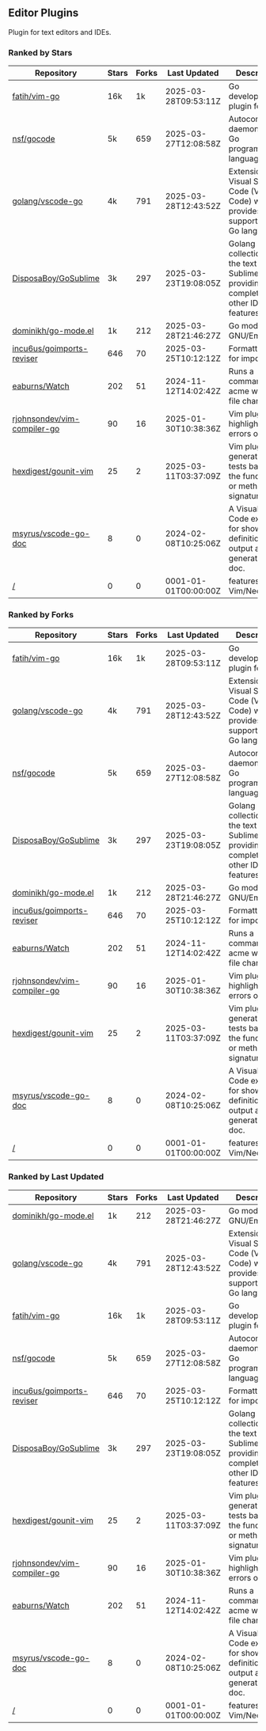 ## Editor Plugins

Plugin for text editors and IDEs.

### Ranked by Stars

| Repository | Stars | Forks | Last Updated | Description | 
|------------|-------|-------|--------------|-------------|
| [fatih/vim-go](https://github.com/fatih/vim-go) | 16k | 1k | 2025-03-28T09:53:11Z |  Go development plugin for Vim. |
| [nsf/gocode](https://github.com/nsf/gocode) | 5k | 659 | 2025-03-27T12:08:58Z |  Autocompletion daemon for the Go programming language. |
| [golang/vscode-go](https://github.com/golang/vscode-go) | 4k | 791 | 2025-03-28T12:43:52Z |  Extension for Visual Studio Code (VS Code) which provides support for the Go language. |
| [DisposaBoy/GoSublime](https://github.com/DisposaBoy/GoSublime) | 3k | 297 | 2025-03-23T19:08:05Z |  Golang plugin collection for the text editor SublimeText 3 providing code completion and other IDE-like features. |
| [dominikh/go-mode.el](https://github.com/dominikh/go-mode.el) | 1k | 212 | 2025-03-28T21:46:27Z |  Go mode for GNU/Emacs. |
| [incu6us/goimports-reviser](https://github.com/incu6us/goimports-reviser) | 646 | 70 | 2025-03-25T10:12:12Z |  Formatting tool for imports. |
| [eaburns/Watch](https://github.com/eaburns/Watch) | 202 | 51 | 2024-11-12T14:02:42Z |  Runs a command in an acme win on file changes. |
| [rjohnsondev/vim-compiler-go](https://github.com/rjohnsondev/vim-compiler-go) | 90 | 16 | 2025-01-30T10:38:36Z |  Vim plugin to highlight syntax errors on save. |
| [hexdigest/gounit-vim](https://github.com/hexdigest/gounit-vim) | 25 | 2 | 2025-03-11T03:37:09Z |  Vim plugin for generating Go tests based on the function's or method's signature. |
| [msyrus/vscode-go-doc](https://github.com/msyrus/vscode-go-doc) | 8 | 0 | 2024-02-08T10:25:06Z |  A Visual Studio Code extension for showing definition in output and generating go doc. |
| [/](https://github.com/golang/tools/blob/master/gopls/README.md) | 0 | 0 | 0001-01-01T00:00:00Z | features to Vim/Neovim. |

### Ranked by Forks

| Repository | Stars | Forks | Last Updated | Description | 
|------------|-------|-------|--------------|-------------|
| [fatih/vim-go](https://github.com/fatih/vim-go) | 16k | 1k | 2025-03-28T09:53:11Z |  Go development plugin for Vim. |
| [golang/vscode-go](https://github.com/golang/vscode-go) | 4k | 791 | 2025-03-28T12:43:52Z |  Extension for Visual Studio Code (VS Code) which provides support for the Go language. |
| [nsf/gocode](https://github.com/nsf/gocode) | 5k | 659 | 2025-03-27T12:08:58Z |  Autocompletion daemon for the Go programming language. |
| [DisposaBoy/GoSublime](https://github.com/DisposaBoy/GoSublime) | 3k | 297 | 2025-03-23T19:08:05Z |  Golang plugin collection for the text editor SublimeText 3 providing code completion and other IDE-like features. |
| [dominikh/go-mode.el](https://github.com/dominikh/go-mode.el) | 1k | 212 | 2025-03-28T21:46:27Z |  Go mode for GNU/Emacs. |
| [incu6us/goimports-reviser](https://github.com/incu6us/goimports-reviser) | 646 | 70 | 2025-03-25T10:12:12Z |  Formatting tool for imports. |
| [eaburns/Watch](https://github.com/eaburns/Watch) | 202 | 51 | 2024-11-12T14:02:42Z |  Runs a command in an acme win on file changes. |
| [rjohnsondev/vim-compiler-go](https://github.com/rjohnsondev/vim-compiler-go) | 90 | 16 | 2025-01-30T10:38:36Z |  Vim plugin to highlight syntax errors on save. |
| [hexdigest/gounit-vim](https://github.com/hexdigest/gounit-vim) | 25 | 2 | 2025-03-11T03:37:09Z |  Vim plugin for generating Go tests based on the function's or method's signature. |
| [msyrus/vscode-go-doc](https://github.com/msyrus/vscode-go-doc) | 8 | 0 | 2024-02-08T10:25:06Z |  A Visual Studio Code extension for showing definition in output and generating go doc. |
| [/](https://github.com/golang/tools/blob/master/gopls/README.md) | 0 | 0 | 0001-01-01T00:00:00Z | features to Vim/Neovim. |

### Ranked by Last Updated

| Repository | Stars | Forks | Last Updated | Description | 
|------------|-------|-------|--------------|-------------|
| [dominikh/go-mode.el](https://github.com/dominikh/go-mode.el) | 1k | 212 | 2025-03-28T21:46:27Z |  Go mode for GNU/Emacs. |
| [golang/vscode-go](https://github.com/golang/vscode-go) | 4k | 791 | 2025-03-28T12:43:52Z |  Extension for Visual Studio Code (VS Code) which provides support for the Go language. |
| [fatih/vim-go](https://github.com/fatih/vim-go) | 16k | 1k | 2025-03-28T09:53:11Z |  Go development plugin for Vim. |
| [nsf/gocode](https://github.com/nsf/gocode) | 5k | 659 | 2025-03-27T12:08:58Z |  Autocompletion daemon for the Go programming language. |
| [incu6us/goimports-reviser](https://github.com/incu6us/goimports-reviser) | 646 | 70 | 2025-03-25T10:12:12Z |  Formatting tool for imports. |
| [DisposaBoy/GoSublime](https://github.com/DisposaBoy/GoSublime) | 3k | 297 | 2025-03-23T19:08:05Z |  Golang plugin collection for the text editor SublimeText 3 providing code completion and other IDE-like features. |
| [hexdigest/gounit-vim](https://github.com/hexdigest/gounit-vim) | 25 | 2 | 2025-03-11T03:37:09Z |  Vim plugin for generating Go tests based on the function's or method's signature. |
| [rjohnsondev/vim-compiler-go](https://github.com/rjohnsondev/vim-compiler-go) | 90 | 16 | 2025-01-30T10:38:36Z |  Vim plugin to highlight syntax errors on save. |
| [eaburns/Watch](https://github.com/eaburns/Watch) | 202 | 51 | 2024-11-12T14:02:42Z |  Runs a command in an acme win on file changes. |
| [msyrus/vscode-go-doc](https://github.com/msyrus/vscode-go-doc) | 8 | 0 | 2024-02-08T10:25:06Z |  A Visual Studio Code extension for showing definition in output and generating go doc. |
| [/](https://github.com/golang/tools/blob/master/gopls/README.md) | 0 | 0 | 0001-01-01T00:00:00Z | features to Vim/Neovim. |

